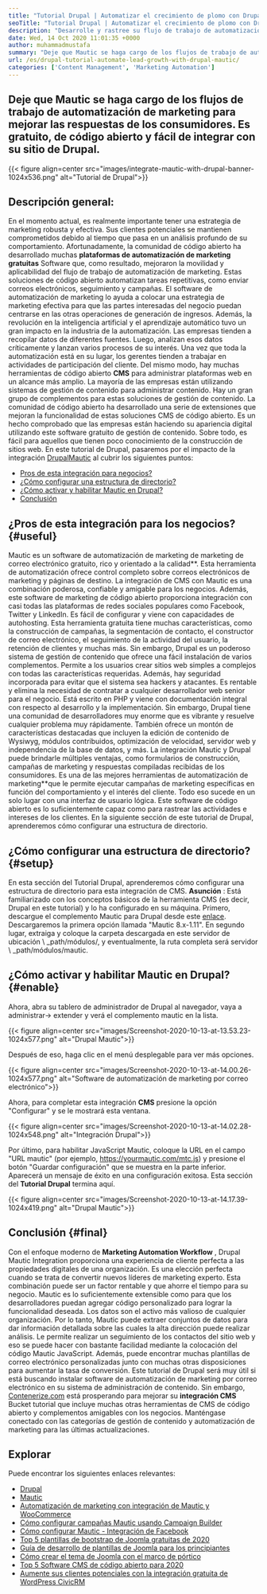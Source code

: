 ```yaml
---
title: "Tutorial Drupal | Automatizar el crecimiento de plomo con Drupal y Mautic '" 
seoTitle: "Tutorial Drupal | Automatizar el crecimiento de plomo con Drupal y Mautic" 
description: "Desarrolle y rastree su flujo de trabajo de automatización de marketing con la ayuda de la integración de Drupal Mautic. Siga este tutorial de Drupal para aprender los pasos de integración." 
date: Wed, 14 Oct 2020 11:01:35 +0000
author: muhammadmustafa
summary: "Deje que Mautic se haga cargo de los flujos de trabajo de automatización de marketing para mejorar las respuestas de los consumidores. Es gratuito, de código abierto y fácil de integrar con su sitio de Drupal." 
url: /es/drupal-tutorial-automate-lead-growth-with-drupal-mautic/
categories: ['Content Management', 'Marketing Automation']
---
```


## Deje que Mautic se haga cargo de los flujos de trabajo de automatización de marketing para mejorar las respuestas de los consumidores. Es gratuito, de código abierto y fácil de integrar con su sitio de Drupal.

{{< figure align=center src="images/integrate-mautic-with-drupal-banner-1024x536.png" alt="Tutorial de Drupal">}}


## Descripción general:
En el momento actual, es realmente importante tener una estrategia de marketing robusta y efectiva. Sus clientes potenciales se mantienen comprometidos debido al tiempo que pasa en un análisis profundo de su comportamiento. Afortunadamente, la comunidad de código abierto ha desarrollado muchas **plataformas de automatización de marketing gratuitas** Software que, como resultado, mejoraron la movilidad y aplicabilidad del flujo de trabajo de automatización de marketing. Estas soluciones de código abierto automatizan tareas repetitivas, como enviar correos electrónicos, seguimiento y campañas. El software de automatización de marketing lo ayuda a colocar una estrategia de marketing efectiva para que las partes interesadas del negocio puedan centrarse en las otras operaciones de generación de ingresos. Además, la revolución en la inteligencia artificial y el aprendizaje automático tuvo un gran impacto en la industria de la automatización. Las empresas tienden a recopilar datos de diferentes fuentes. Luego, analizan esos datos críticamente y lanzan varios procesos de su interés. Una vez que toda la automatización está en su lugar, los gerentes tienden a trabajar en actividades de participación del cliente.
Del mismo modo, hay muchas herramientas de código abierto **CMS** para administrar plataformas web en un alcance más amplio. La mayoría de las empresas están utilizando sistemas de gestión de contenido para administrar contenido. Hay un gran grupo de complementos para estas soluciones de gestión de contenido. La comunidad de código abierto ha desarrollado una serie de extensiones que mejoran la funcionalidad de estas soluciones CMS de código abierto. Es un hecho comprobado que las empresas están haciendo su apariencia digital utilizando este software gratuito de gestión de contenido. Sobre todo, es fácil para aquellos que tienen poco conocimiento de la construcción de sitios web. En este tutorial de Drupal, pasaremos por el impacto de la integración [Drupal][2][Mautic][1] al cubrir los siguientes puntos:
  * [Pros de esta integración para negocios?][3]
  * [¿Cómo configurar una estructura de directorio?][4]
  * [¿Cómo activar y habilitar Mautic en Drupal?][5]
  * [Conclusión][6]

## ¿Pros de esta integración para los negocios? {#useful}

Mautic es un software de automatización de marketing de marketing de correo electrónico gratuito, rico y orientado a la calidad**. Esta herramienta de automatización ofrece control completo sobre correos electrónicos de marketing y páginas de destino. La integración de CMS con Mautic es una combinación poderosa, confiable y amigable para los negocios. Además, este software de marketing de código abierto proporciona integración con casi todas las plataformas de redes sociales populares como Facebook, Twitter y LinkedIn. Es fácil de configurar y viene con capacidades de autohosting. Esta herramienta gratuita tiene muchas características, como la construcción de campañas, la segmentación de contacto, el constructor de correo electrónico, el seguimiento de la actividad del usuario, la retención de clientes y muchas más. Sin embargo, Drupal es un poderoso sistema de gestión de contenido que ofrece una fácil instalación de varios complementos. Permite a los usuarios crear sitios web simples a complejos con todas las características requeridas. Además, hay seguridad incorporada para evitar que el sistema sea hackers y atacantes. Es rentable y elimina la necesidad de contratar a cualquier desarrollador web senior para el negocio.
Está escrito en PHP y viene con documentación integral con respecto al desarrollo y la implementación. Sin embargo, Drupal tiene una comunidad de desarrolladores muy enorme que es vibrante y resuelve cualquier problema muy rápidamente. También ofrece un montón de características destacadas que incluyen la edición de contenido de Wysiwyg, módulos contribuidos, optimización de velocidad, servidor web y independencia de la base de datos, y más. La integración Mautic y Drupal puede brindarle múltiples ventajas, como formularios de construcción, campañas de marketing y respuestas compiladas recibidas de los consumidores. Es una de las mejores herramientas de automatización de marketing**que le permite ejecutar campañas de marketing específicas en función del comportamiento y el interés del cliente. Todo eso sucede en un solo lugar con una interfaz de usuario lógica. Este software de código abierto es lo suficientemente capaz como para rastrear las actividades e intereses de los clientes. En la siguiente sección de este tutorial de Drupal, aprenderemos cómo configurar una estructura de directorio.

## ¿Cómo configurar una estructura de directorio? {#setup}

En esta sección del Tutorial Drupal, aprenderemos cómo configurar una estructura de directorio para esta integración de CMS.
**Asunción** : Está familiarizado con los conceptos básicos de la herramienta CMS (es decir, Drupal en este tutorial) y lo ha configurado en su máquina.
Primero, descargue el complemento Mautic para Drupal desde este [enlace][7]. Descargaremos la primera opción llamada "Mautic 8.x-1.11".
En segundo lugar, extraiga y coloque la carpeta descargada en este servidor de ubicación \ _path/módulos/, y eventualmente, la ruta completa será servidor \ _path/módulos/mautic.

## ¿Cómo activar y habilitar Mautic en Drupal? {#enable}

Ahora, abra su tablero de administrador de Drupal al navegador, vaya a administrar-> extender y verá el complemento mautic en la lista.

{{< figure align=center src="images/Screenshot-2020-10-13-at-13.53.23-1024x577.png" alt="Drupal Mautic">}}

Después de eso, haga clic en el menú desplegable para ver más opciones.

{{< figure align=center src="images/Screenshot-2020-10-13-at-14.00.26-1024x577.png" alt="Software de automatización de marketing por correo electrónico">}}

Ahora, para completar esta integración **CMS** presione la opción "Configurar" y se le mostrará esta ventana.

{{< figure align=center src="images/Screenshot-2020-10-13-at-14.02.28-1024x548.png" alt="Integración Drupal">}}

Por último, para habilitar JavaScript Mautic, coloque la URL en el campo "URL mautic" (por ejemplo, https://yourmautic.com/mtc.js) y presione el botón "Guardar configuración" que se muestra en la parte inferior. Aparecerá un mensaje de éxito en una configuración exitosa. Esta sección del **Tutorial Drupal** termina aquí.

{{< figure align=center src="images/Screenshot-2020-10-13-at-14.17.39-1024x419.png" alt="Drupal Mautic">}}


## Conclusión  {#final}

Con el enfoque moderno de **Marketing Automation Workflow** , Drupal Mautic Integration proporciona una experiencia de cliente perfecta a las propiedades digitales de una organización. Es una elección perfecta cuando se trata de convertir nuevos líderes de marketing experto. Esta combinación puede ser un factor rentable y que ahorre el tiempo para su negocio. Mautic es lo suficientemente extensible como para que los desarrolladores puedan agregar código personalizado para lograr la funcionalidad deseada. Los datos son el activo más valioso de cualquier organización. Por lo tanto, Mautic puede extraer conjuntos de datos para dar información detallada sobre las cuales la alta dirección puede realizar análisis. Le permite realizar un seguimiento de los contactos del sitio web y eso se puede hacer con bastante facilidad mediante la colocación del código Mautic JavaScript. Además, puede encontrar muchas plantillas de correo electrónico personalizadas junto con muchas otras disposiciones para aumentar la tasa de conversión.
Este tutorial de Drupal será muy útil si está buscando instalar software de automatización de marketing por correo electrónico en su sistema de administración de contenido. Sin embargo, [Contenerize.com][8] está prosperando para mejorar su **integración CMS** Bucket tutorial que incluye muchas otras herramientas de CMS de código abierto y complementos amigables con los negocios. Manténgase conectado con las categorías de gestión de contenido y automatización de marketing para las últimas actualizaciones.

## Explorar
Puede encontrar los siguientes enlaces relevantes:
  * [Drupal][9]
  * [Mautic][10]
  * [Automatización de marketing con integración de Mautic y WooCommerce][11]
  * [Cómo configurar campañas Mautic usando Campaign Builder][12]
  * [Cómo configurar Mautic - Integración de Facebook][13]
  * [Top 5 plantillas de bootstrap de Joomla gratuitas de 2020][14]
  * [Guía de desarrollo de plantillas de Joomla para los principiantes][15]
  * [Cómo crear el tema de Joomla con el marco de pórtico][16]
  * [Top 5 Software CMS de código abierto para 2020][17]
  * [Aumente sus clientes potenciales con la integración gratuita de WordPress CivicRM][18]



[1]: https://products.containerize.com/marketing-automation/mautic
[2]: https://products.containerize.com/content-management/drupal
[3]: #useful
[4]: #setup
[5]: #enable
[6]: #final
[7]: https://www.drupal.org/project/mautic/releases
[8]: https://www.containerize.com/
[9]: https://products.containerize.com/content-management/drupal/
[10]: https://products.containerize.com/marketing-automation/mautic/
[11]: https://blog.containerize.com/blogging/marketing-automation-using-mautic-and-wordpress-woocommerce/
[12]: https://blog.containerize.com/marketing-automation/how-to-setup-marketing-campaigns-using-mautic-campaign-builder/
[13]: https://blog.containerize.com/marketing-automation/how-to-setup-mautic-facebook-integration/
[14]: https://blog.containerize.com/content-management/top-5-best-free-responsive-joomla-templates-of-2020/
[15]: https://blog.containerize.com/content-management/responsive-joomla-templates-tutorial/
[16]: https://blog.containerize.com/content-management/how-to-create-joomla-theme-joomla-gantry-framework/
[17]: https://blog.containerize.com/content-management/top-5-open-source-content-management-systems-for-2020/
[18]: https://blog.containerize.com/blogging/civicrm-wordpress-integration-wordpress-tutorial/
